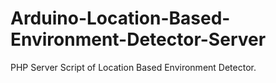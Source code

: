 # Arduino-Location-Based-Environment-Detector-Server
PHP Server Script of Location Based Environment Detector.
